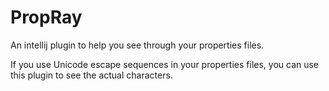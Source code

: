 # PropRay

An intellij plugin to help you see through your properties files.

If you use Unicode escape sequences in your properties files, you can use this plugin to see the actual characters.